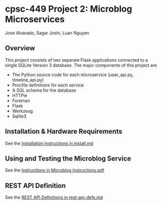 # cpsc-449 Project 2: Microblog Microservices
Jose Alvarado, Sagar Joshi, Luan Nguyen


## Overview
This project consists of two separate Flask applications connected to a single SQLite Version 3 database.
The major components of this project are

* The Python source code for each microservice (user_api.py, timeline_api.py)
* Procfile definitions for each service
* A SQL schema for the database
* HTTPie
* Foreman
* Flask
* Werkzeug
* Sqlite3



## Installation & Hardware Requirements

See the [Installation Instructions in install.md](install.md)

## Using and Testing the Microblog Service

See the [Instructions in Microblog Instructions.pdf](install.md)

## REST API Definition
See the [REST API Definitions in rest-api-defs.md](rest-api-defs.md)
